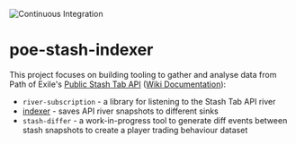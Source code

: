 ![Continuous Integration](https://github.com/maximumstock/poe-stash-indexer/workflows/Continuous%20Integration/badge.svg)

# poe-stash-indexer

This project focuses on building tooling to gather and analyse data from Path of
Exile's [Public Stash Tab API](https://www.pathofexile.com/developer/docs/reference#publicstashes) ([Wiki Documentation](https://pathofexile.gamepedia.com/Public_stash_tab_API)):

- `river-subscription` - a library for listening to the Stash Tab API river
- [indexer](indexer/README.md) - saves API river snapshots to different sinks
- `stash-differ` - a work-in-progress tool to generate diff events between stash snapshots to create a player trading behaviour dataset
